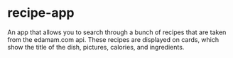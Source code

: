# recipe-app
An app that allows you to search through a bunch of recipes that are taken from the edamam.com api.
These recipes are displayed on cards, which show the title of the dish, pictures, calories, and ingredients. 
